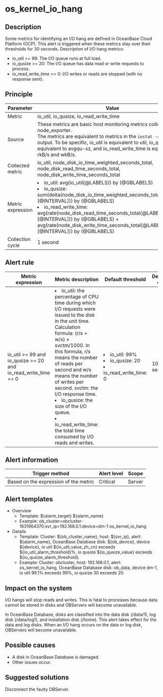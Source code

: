 # os_kernel_io_hang

## Description

Some metrics for identifying an I/O hang are defined in OceanBase Cloud Platform (OCP). This alert is triggered when these metrics stay over their thresholds for 30 seconds. Description of I/O hang metrics:

* io_util >= 99: The I/O queue runs at full load. 
* io_qusize >= 20: The I/O queue has data read or write requests to process. 
* io_read_write_time == 0: I/O writes or reads are stopped (with no response sent). 

## Principle

| Parameter | Value |
| --- | --- |
| Metric | io_util, io_qusize, io_read_write_time |
| Source | These metrics are basic host monitoring metrics collected by node_exporter. </br>The metrics are equivalent to metrics in the `iostat -dx` command output. To be specific, io_util is equivalent to util, io_qusize is equivalent to avgqu-sz, and io_read_write_time is equivalent to rkB/s and wkB/s. |
| Collected metric | io_util, node_disk_io_time_weighted_seconds_total, node_disk_read_time_seconds_total, node_disk_write_time_seconds_total |
| Metric expression | <li>io_util: avg(io_util{@LABELS}) by (@GBLABELS)</li><li>io_qusize: sum(delta(node_disk_io_time_weighted_seconds_total{@LABELS}[@INTERVAL])) by (@GBLABELS)</li><li>io_read_write_time: avg(rate(node_disk_read_time_seconds_total{@LABELS}[@INTERVAL])) by (@GBLABELS) + avg(rate(node_disk_write_time_seconds_total{@LABELS}[@INTERVAL])) by (@GBLABELS)</li> |
| Collection cycle | 1 second |

## Alert rule

| Metric expression | Metric description | Default threshold | Detection cycle | Elimination cycle |
| --- | --- | --- | --- | --- |
| io_util >= 99 and io_qusize >= 20 and io_read_write_time == 0 | <li>io_util: the percentage of CPU time during which I/O requests were issued to the disk in the unit time. Calculation formula: (r/s + w/s) × svctm/1000. In this formula, r/s means the number of reads per second and w/s means the number of writes per second. svctm: the I/O response time. </li><li>io_qusize: the size of the I/O queue. </li><li>io_read_write_time: the total time consumed by I/O reads and writes. </li> | <li>io_util: 99%</li><li>io_qusize: 20</li><li>io_read_write_time: 0 </li> | 10 seconds | 5 minutes |

## Alert information

| Trigger method | Alert level | Scope |
| --- | --- | --- |
| Based on the expression of the metric | Critical | Server |

## Alert templates

* Overview
   * Template: \${alarm_target} ${alarm_name}
   * Example: ob_cluster=obcluster-1631964370:svr_ip=192.168.0.1:device=dm-1 os_kernel_io_hang
* Details
   * Template: Cluster: \${ob_cluster_name}, host: \${svr_ip}, alert: \${alarm_name}, OceanBase Database disk: \${ob_device}, device ${device}, io util \${io_util_value_zh_cn} exceeds \${io_util_alarm_threshold}%, io qusize \${io_qusize_value} exceeds \${io_qusize_alarm_threshold}.
   * Example: Cluster: obcluster, host: 192.168.0.1, alert: os_kernel_io_hang, OceanBase Database disk: ob_data, device dm-1, io util 99.1% exceeds 99%, io qusize 30 exceeds 20.

## Impact on the system

I/O hangs will stop reads and writes. This is fatal to processes because data cannot be stored in disks and OBServers will become unavailable. 

In OceanBase Database, disks are classified into the data disk (/data/1), log disk (/data/log1), and installation disk (/home). This alert takes effect for the data and log disks. When an I/O hang occurs on the data or log disk, OBServers will become unavailable. 

## Possible causes

* A disk in OceanBase Database is damaged. 
* Other issues occur. 

## Suggested solutions

Disconnect the faulty OBServer. 
